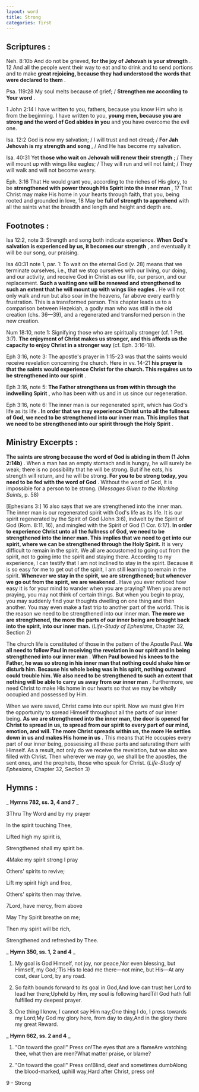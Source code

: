 ```yaml
---
layout: word
title: Strong
categories: first
---
```


## Scriptures :

Neh. 8:10b And do not be grieved, **for the joy of Jehovah is your strength** . 12 And all the people went their way to eat and to drink and to send portions and to make **great rejoicing, because they had understood the words that were declared to them** .

Psa. 119:28 My soul melts because of grief; / **Strengthen me according to Your word** .

1 John 2:14 I have written to you, fathers, because you know Him who is from the beginning. I have written to you, **young men, because you are strong and the word of God abides in you** and you have overcome the evil one.

Isa. 12:2 God is now my salvation; / I will trust and not dread; / **For Jah Jehovah is my strength and song** , / And He has become my salvation.

Isa. 40:31 Yet **those who wait on Jehovah will renew their strength** ; / They will mount up with wings like eagles; / They will run and will not faint; / They will walk and will not become weary.

Eph. 3:16 That He would grant you, according to the riches of His glory, to be **strengthened with power through His Spirit into the inner man** , 17 That Christ may make His home in your hearts through faith, that you, being rooted and grounded in love, 18 May be **full of strength to apprehend** with all the saints what the breadth and length and height and depth are.

## Footnotes :

Isa 12:2, note 3: Strength and song both indicate experience. **When God's salvation is experienced by us, it becomes our strength** , and eventually it will be our song, our praising.

Isa 40:31 note 1, par. 1: To wait on the eternal God (v. 28) means that we terminate ourselves, i.e., that we stop ourselves with our living, our doing, and our activity, and receive God in Christ as our life, our person, and our replacement. **Such a waiting one will be renewed and strengthened to such an extent that he will mount up with wings like eagles** . He will not only walk and run but also soar in the heavens, far above every earthly frustration. This is a transformed person. This chapter leads us to a comparison between Hezekiah, a godly man who was still in the old creation (chs. 36—39), and a regenerated and transformed person in the new creation.

Num 18:10, note 1: Signifying those who are spiritually stronger (cf. 1 Pet. 3:7). **The enjoyment of Christ makes us stronger, and this affords us the capacity to enjoy Christ in a stronger way** (cf. Eph. 3:16-18).

Eph 3:16, note 3: The apostle's prayer in 1:15-23 was that the saints would receive revelation concerning the church. Here in vv. 14-21 **his prayer is that the saints would experience Christ for the church. This requires us to be strengthened into our spirit** .

Eph 3:16, note 5: **The Father strengthens us from within through the indwelling Spirit** , who has been with us and in us since our regeneration.

Eph 3:16, note 6: The inner man is our regenerated spirit, which has God's life as its life **. In order that we may experience Christ unto all the fullness of God, we need to be strengthened into our inner man. This implies that we need to be strengthened into our spirit through the Holy Spirit** .

## Ministry Excerpts :

**The saints are strong because the word of God is abiding in them (1 John 2:14b)** . When a man has an empty stomach and is hungry, he will surely be weak; there is no possibility that he will be strong. But if he eats, his strength will return, and he will be strong. **For you to be strong today, you need to be fed with the word of God** . Without the word of God, it is impossible for a person to be strong. (_Messages Given to the Working Saints_, p. 58)

[Ephesians 3:] 16 also says that we are strengthened into the inner man. The inner man is our regenerated spirit with God's life as its life. It is our spirit regenerated by the Spirit of God (John 3:6), indwelt by the Spirit of God (Rom. 8:11, 16), and mingled with the Spirit of God (1 Cor. 6:17). **In order to experience Christ unto all the fullness of God, we need to be strengthened into the inner man. This implies that we need to get into our spirit, where we can be strengthened through the Holy Spirit.** It is very difficult to remain in the spirit. We all are accustomed to going out from the spirit, not to going into the spirit and staying there. According to my experience, I can testify that I am not inclined to stay in the spirit. Because it is so easy for me to get out of the spirit, I am still learning to remain in the spirit. **Whenever we stay in the spirit, we are strengthened; but whenever we go out from the spirit, we are weakened** . Have you ever noticed how easy it is for your mind to wander when you are praying? When you are not praying, you may not think of certain things. But when you begin to pray, you may suddenly find your thoughts dwelling on one thing and then another. You may even make a fast trip to another part of the world. This is the reason we need to be strengthened into our inner man. **The more we are strengthened, the more the parts of our inner being are brought back into the spirit, into our inner man.** (_Life-Study of Ephesians_, Chapter 32, Section 2)

The church life is constituted of those in the pattern of the Apostle Paul. **We all need to follow Paul in receiving the revelation in our spirit and in being strengthened into our inner man** . **When Paul bowed his knees to the Father, he was so strong in his inner man that nothing could shake him or disturb him. Because his whole being was in his spirit, nothing outward could trouble him. We also need to be strengthened to such an extent that nothing will be able to carry us away from our inner man** . Furthermore, we need Christ to make His home in our hearts so that we may be wholly occupied and possessed by Him.

When we were saved, Christ came into our spirit. Now we must give Him the opportunity to spread Himself throughout all the parts of our inner being. **As we are strengthened into the inner man, the door is opened for Christ to spread in us, to spread from our spirit to every part of our mind, emotion, and will. The more Christ spreads within us, the more He settles down in us and makes His home in us** . This means that He occupies every part of our inner being, possessing all these parts and saturating them with Himself. As a result, not only do we receive the revelation, but we also are filled with Christ. Then wherever we may go, we shall be the apostles, the sent ones, and the prophets, those who speak for Christ. (_Life-Study of Ephesians_, Chapter 32, Section 3)

## Hymns :

_ **Hymns 782, ss. 3, 4 and 7** _

3Thru Thy Word and by my prayer

In the spirit touching Thee,

Lifted high my spirit is,

Strengthened shall my spirit be.

4Make my spirit strong I pray

Others' spirits to revive;

Lift my spirit high and free,

Others' spirits then may thrive.

7Lord, have mercy, from above

May Thy Spirit breathe on me;

Then my spirit will be rich,

Strengthened and refreshed by Thee.

_ **Hymn 350, ss. 1, 2 and 4** _

1. My goal is God Himself, not joy, nor peace,Nor even blessing, but Himself, my God;'Tis His to lead me there—not mine, but His—At any cost, dear Lord, by any road.

1. So faith bounds forward to its goal in God,And love can trust her Lord to lead her there;Upheld by Him, my soul is following hardTill God hath full fulfilled my deepest prayer.

1. One thing I know, I cannot say Him nay;One thing I do, I press towards my Lord;My God my glory here, from day to day,And in the glory there my great Reward.

_ **Hymn 662, ss. 2 and 4** _

1. "On toward the goal!" Press on!The eyes that are a flameAre watching thee, what then are men?What matter praise, or blame?

1. "On toward the goal!" Press on!Blind, deaf and sometimes dumbAlong the blood-marked, uphill way,Hard after Christ, press on!

9 - Strong
